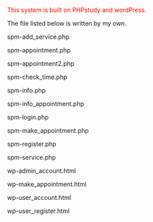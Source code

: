 <font color=red>This system is built on PHPstudy and wordPress.</font>

The file listed below is written by my own.




spm-add_service.php

spm-appointment.php

spm-appointment2.php

spm-check_time.php

spm-info.php

spm-info_appointment.php

spm-login.php

spm-make_appointment.php

spm-register.php

spm-service.php


wp-admin_account.html

wp-make_appointment.html

wp-user_account.html

wp-user_register.html

